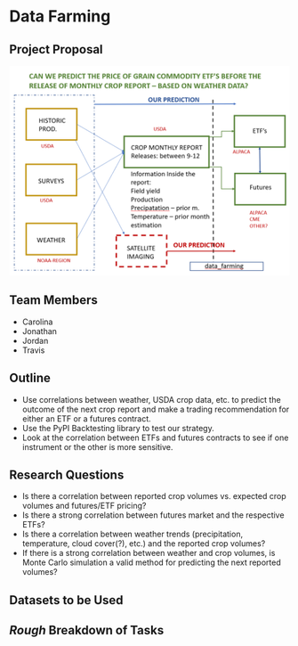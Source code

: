 # Data Farming
## **Project Proposal**

![Basic Project Outline](/images/project_idea.png)

## **Team Members**
* Carolina
* Jonathan
* Jordan
* Travis

## **Outline**

* Use correlations between weather, USDA crop data, etc. to predict the outcome of the next crop report and make a trading recommendation for either an ETF or a futures contract.
* Use the PyPI Backtesting library to test our strategy.
* Look at the correlation between ETFs and futures contracts to see if one instrument or the other is more sensitive.

## **Research Questions**
* Is there a correlation between reported crop volumes vs. expected crop volumes and futures/ETF pricing?
* Is there a strong correlation between futures market and the respective ETFs?
* Is there a correlation between weather trends (precipitation, temperature, cloud cover(?), etc.) and the reported crop volumes?
* If there is a strong correlation between weather and crop volumes, is Monte Carlo simulation a valid method for predicting the next reported volumes?


## **Datasets to be Used**

## **_Rough_ Breakdown of Tasks**